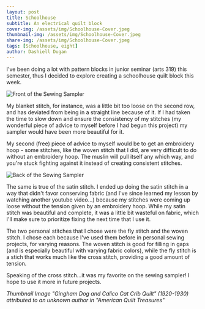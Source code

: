 ```yaml
---
layout: post
title: Schoolhouse
subtitle: An electrical quilt block
cover-img: /assets/img/Schoolhouse-Cover.jpeg
thumbnail-img: /assets/img/Schoolhouse-Cover.jpeg
share-img: /assets/img/Schoolhouse-Cover.jpeg
tags: [Schoolhouse, eight]
author: Dashiell Dugan
---
```


I've been doing a lot with pattern blocks in junior seminar (arts 319) this semester, thus I decided to explore creating a schoolhouse quilt block this week. 





![Front of the Sewing Sampler](https://dashielldugan.github.io/assets/img/Front-of-Schoolhouse.jpeg)

My blanket stitch, for instance, was a little bit too loose on the second row, and has deviated from being in a straight line because of it. If I had taken the time to slow down and ensure the consistency of my stitches (my wonderful piece of advice to myself before I had begun this project) my sampler would have been more beautiful for it. 

My second (free) piece of advice to myself would be to get an embroidery hoop - some stitches, like the woven stitch that I did, are very difficult to do without an embroidery hoop. The muslin will pull itself any which way, and you're stuck fighting against it instead of creating consistent stitches. 

![Back of the Sewing Sampler](https://dashielldugan.github.io/assets/img/IMG_9956.jpeg)

The same is true of the satin stitch. I ended up doing the satin stitch in a way that didn't favor conserving fabric (and I've since learned my lesson by watching another youtube video...) because my stitches were coming up loose without the tension given by an embroidery hoop. While my satin stitch was beautiful and complete, it was a little bit wasteful on fabric, which I'll make sure to prioritize fixing the next time that I use it. 

The two personal stitches that I chose were the fly stitch and the woven stitch. I chose each because I've used them before in personal sewing projects, for varying reasons. The woven stitch is good for filling in gaps (and is especially beautiful with varying fabric colors), while the fly stitch is a stich that works much like the cross stitch, providing a good amount of tension. 

Speaking of the cross stitch...it was my favorite on the sewing sampler! I hope to use it more in future projects.

_Thumbnail Image "Gingham Dog and Calico Cat Crib Quilt" (1920-1930) attributed to an unknown author in "American Quilt Treasures"_
